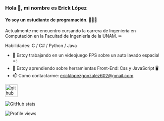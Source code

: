 ### Hola 👋, mi nombre es Erick López
#### Yo soy un estudiante de programación. 👨🏽‍💻
<!--
![Yo soy un estudiante de programación. 👨🏽‍💻](https://arturssmirnovs.github.io/github-profile-readme-generator/images/banner.png)
-->

Actualmente me encuentro cursando la carrera de Ingeniería en Computación en la Facultad de Ingeniería de la UNAM. ✏

Habilidades: C / C# / Python / Java

- 🔭 Estoy trabajando en un videojuego FPS sobre un auto lavado espacial ⭐💧 
- 🌱 Estoy aprendiendo sobre herramientas Front-End: Css y JavaScript 🖥 
- 📫 Cómo contactarme: ericklopezgonzalez602@gmail.com 


[<img src='https://cdn.jsdelivr.net/npm/simple-icons@3.0.1/icons/github.svg' alt='github' height='40'>](https://github.com/ErickLpG)  

![GitHub stats](https://github-readme-stats.vercel.app/api?username=ErickLpG&show_icons=true&count_private=true)  

![Profile views](https://gpvc.arturio.dev/ErickLpG)  
